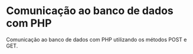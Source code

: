 # Comunicação ao banco de dados com PHP
Comunicação ao banco de dados com PHP utilizando os métodos POST e GET.
